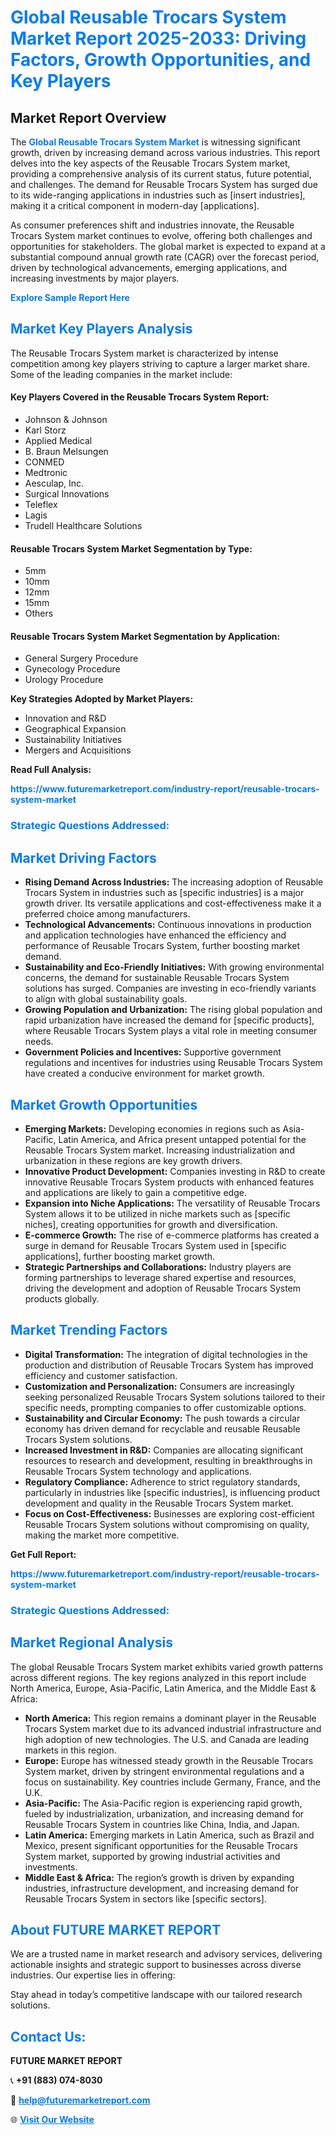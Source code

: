 <h1 style="color: #007BFF;">Global Reusable Trocars System Market Report 2025-2033: Driving Factors, Growth Opportunities, and Key Players</h1>

<section id="overview">
<h2>Market Report Overview</h2>
<p>The <a href="https://www.futuremarketreport.com/industry-report/reusable-trocars-system-market" style="color: #007BFF; text-decoration: none;"><strong>Global Reusable Trocars System Market</strong></a> is witnessing significant growth, driven by increasing demand across various industries. This report delves into the key aspects of the Reusable Trocars System market, providing a comprehensive analysis of its current status, future potential, and challenges. The demand for Reusable Trocars System has surged due to its wide-ranging applications in industries such as [insert industries], making it a critical component in modern-day [applications].</p>
<p>As consumer preferences shift and industries innovate, the Reusable Trocars System market continues to evolve, offering both challenges and opportunities for stakeholders. The global market is expected to expand at a substantial compound annual growth rate (CAGR) over the forecast period, driven by technological advancements, emerging applications, and increasing investments by major players.</p>
</section>

<section id="overview">
<p><a href="https://www.futuremarketreport.com/request-sample/reportId=79068" style="color: #007BFF; text-decoration: none;"><strong>Explore Sample Report Here</strong></a></p>
</section>

<section id="key-players">
<h2 style="color: #007BFF;">Market Key Players Analysis</h2>
<p>The Reusable Trocars System market is characterized by intense competition among key players striving to capture a larger market share. Some of the leading companies in the market include:</p>
<h4>Key Players Covered in the Reusable Trocars System Report:</h4>
<ul><li>Johnson &amp; Johnson</li><li>Karl Storz</li><li>Applied Medical</li><li>B. Braun Melsungen</li><li>CONMED</li><li>Medtronic</li><li>Aesculap, Inc.</li><li>Surgical Innovations</li><li>Teleflex</li><li>Lagis</li><li>Trudell Healthcare Solutions</li></ul>
<h4>Reusable Trocars System Market Segmentation by Type:</h4>
<ul><li>5mm</li><li>10mm</li><li>12mm</li><li>15mm</li><li>Others</li></ul>

<h4>Reusable Trocars System Market Segmentation by Application:</h4>
<ul><li>General Surgery Procedure</li><li>Gynecology Procedure</li><li>Urology Procedure</li></ul>
<p><strong>Key Strategies Adopted by Market Players:</strong></p>
<ul>
<li>Innovation and R&D</li>
<li>Geographical Expansion</li>
<li>Sustainability Initiatives</li>
<li>Mergers and Acquisitions</li>
</ul>
</section>

<section>
<p><strong>Read Full Analysis: </strong></p><a href="https://www.futuremarketreport.com/industry-report/reusable-trocars-system-market" style="color: #007BFF; text-decoration: none;"><strong>https://www.futuremarketreport.com/industry-report/reusable-trocars-system-market</strong></a>
<h3 style="color: #007BFF;">Strategic Questions Addressed:</h3>
</section>

<section id="driving-factors">
<h2 style="color: #007BFF;">Market Driving Factors</h2>
<ul>
<li><strong>Rising Demand Across Industries:</strong> The increasing adoption of Reusable Trocars System in industries such as [specific industries] is a major growth driver. Its versatile applications and cost-effectiveness make it a preferred choice among manufacturers.</li>
<li><strong>Technological Advancements:</strong> Continuous innovations in production and application technologies have enhanced the efficiency and performance of Reusable Trocars System, further boosting market demand.</li>
<li><strong>Sustainability and Eco-Friendly Initiatives:</strong> With growing environmental concerns, the demand for sustainable Reusable Trocars System solutions has surged. Companies are investing in eco-friendly variants to align with global sustainability goals.</li>
<li><strong>Growing Population and Urbanization:</strong> The rising global population and rapid urbanization have increased the demand for [specific products], where Reusable Trocars System plays a vital role in meeting consumer needs.</li>
<li><strong>Government Policies and Incentives:</strong> Supportive government regulations and incentives for industries using Reusable Trocars System have created a conducive environment for market growth.</li>
</ul>
</section>

<section id="growth-opportunities">
<h2 style="color: #007BFF;">Market Growth Opportunities</h2>
<ul>
<li><strong>Emerging Markets:</strong> Developing economies in regions such as Asia-Pacific, Latin America, and Africa present untapped potential for the Reusable Trocars System market. Increasing industrialization and urbanization in these regions are key growth drivers.</li>
<li><strong>Innovative Product Development:</strong> Companies investing in R&D to create innovative Reusable Trocars System products with enhanced features and applications are likely to gain a competitive edge.</li>
<li><strong>Expansion into Niche Applications:</strong> The versatility of Reusable Trocars System allows it to be utilized in niche markets such as [specific niches], creating opportunities for growth and diversification.</li>
<li><strong>E-commerce Growth:</strong> The rise of e-commerce platforms has created a surge in demand for Reusable Trocars System used in [specific applications], further boosting market growth.</li>
<li><strong>Strategic Partnerships and Collaborations:</strong> Industry players are forming partnerships to leverage shared expertise and resources, driving the development and adoption of Reusable Trocars System products globally.</li>
</ul>
</section>

<section id="trending-factors">
<h2 style="color: #007BFF;">Market Trending Factors</h2>
<ul>
<li><strong>Digital Transformation:</strong> The integration of digital technologies in the production and distribution of Reusable Trocars System has improved efficiency and customer satisfaction.</li>
<li><strong>Customization and Personalization:</strong> Consumers are increasingly seeking personalized Reusable Trocars System solutions tailored to their specific needs, prompting companies to offer customizable options.</li>
<li><strong>Sustainability and Circular Economy:</strong> The push towards a circular economy has driven demand for recyclable and reusable Reusable Trocars System solutions.</li>
<li><strong>Increased Investment in R&D:</strong> Companies are allocating significant resources to research and development, resulting in breakthroughs in Reusable Trocars System technology and applications.</li>
<li><strong>Regulatory Compliance:</strong> Adherence to strict regulatory standards, particularly in industries like [specific industries], is influencing product development and quality in the Reusable Trocars System market.</li>
<li><strong>Focus on Cost-Effectiveness:</strong> Businesses are exploring cost-efficient Reusable Trocars System solutions without compromising on quality, making the market more competitive.</li>
</ul>
</section>

<section>
<p><strong>Get Full Report: </strong></p><a href="https://www.futuremarketreport.com/industry-report/reusable-trocars-system-market" style="color: #007BFF; text-decoration: none;"><strong>https://www.futuremarketreport.com/industry-report/reusable-trocars-system-market</strong></a>
<h3 style="color: #007BFF;">Strategic Questions Addressed:</h3>
</section>


<section id="regional-analysis">
<h2 style="color: #007BFF;">Market Regional Analysis</h2>
<p>The global Reusable Trocars System market exhibits varied growth patterns across different regions. The key regions analyzed in this report include North America, Europe, Asia-Pacific, Latin America, and the Middle East & Africa:</p>
<ul>
<li><strong>North America:</strong> This region remains a dominant player in the Reusable Trocars System market due to its advanced industrial infrastructure and high adoption of new technologies. The U.S. and Canada are leading markets in this region.</li>
<li><strong>Europe:</strong> Europe has witnessed steady growth in the Reusable Trocars System market, driven by stringent environmental regulations and a focus on sustainability. Key countries include Germany, France, and the U.K.</li>
<li><strong>Asia-Pacific:</strong> The Asia-Pacific region is experiencing rapid growth, fueled by industrialization, urbanization, and increasing demand for Reusable Trocars System in countries like China, India, and Japan.</li>
<li><strong>Latin America:</strong> Emerging markets in Latin America, such as Brazil and Mexico, present significant opportunities for the Reusable Trocars System market, supported by growing industrial activities and investments.</li>
<li><strong>Middle East & Africa:</strong> The region’s growth is driven by expanding industries, infrastructure development, and increasing demand for Reusable Trocars System in sectors like [specific sectors].</li>
</ul>
</section>

<footer>
<h2 style="color: #007BFF;">About FUTURE MARKET REPORT</h2>
<p>We are a trusted name in market research and advisory services, delivering actionable insights and strategic support to businesses across diverse industries. Our expertise lies in offering:</p>

<p>Stay ahead in today’s competitive landscape with our tailored research solutions.</p>

<h2 style="color: #007BFF;">Contact Us:</h2>
<p><strong>FUTURE MARKET REPORT</strong></p>
<p>📞 <strong>+91 (883) 074-8030</strong></p>
<p>📧 <strong><a href="mailto:help@futuremarketreport.com" style="color: #007BFF;">help@futuremarketreport.com</a></strong></p>
<p>🌐 <strong><a href="https://www.futuremarketreport.com/" style="color: #007BFF;">Visit Our Website</a></strong></p>
</footer>